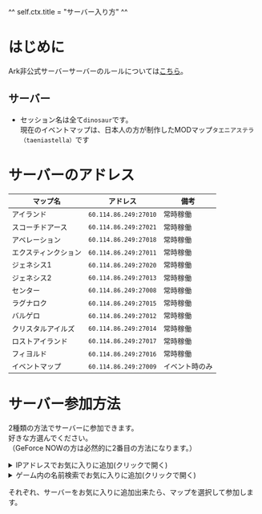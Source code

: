 ^^ self.ctx.title = "サーバー入り方" ^^

# はじめに
Ark非公式サーバーサーバーのルールについては[こちら](/rule/dedicated_pc.html)。

## サーバー
* セッション名は全て`dinosaur`です。  
  現在のイベントマップは、日本人の方が制作したMODマップ`タエニアステラ（taeniastella）`です

# サーバーのアドレス
マップ名    | アドレス                | 備考
---------- | ------------------- | -------
アイランド          | `60.114.86.249:27010` | 常時稼働
スコーチドアース     |`60.114.86.249:27021` | 常時稼働
アベレーション      | `60.114.86.249:27018` | 常時稼働
エクスティンクション |`60.114.86.249:27011` | 常時稼働
ジェネシス1         | `60.114.86.249:27020` | 常時稼働
ジェネシス2         | `60.114.86.249:27013` | 常時稼働
センター　　        | `60.114.86.249:27008` | 常時稼働
ラグナロク          | `60.114.86.249:27015` | 常時稼働
バルゲロ            | `60.114.86.249:27012` | 常時稼働
クリスタルアイルズ   |`60.114.86.249:27014` | 常時稼働
ロストアイランド    | `60.114.86.249:27017` | 常時稼働
フィヨルド          | `60.114.86.249:27016` | 常時稼働
イベントマップ      | `60.114.86.249:27009` | イベント時のみ

# サーバー参加方法
2種類の方法でサーバーに参加できます。  
好きな方選んでください。  
（GeForce NOWの方は必然的に2番目の方法になります。）

<details>
<summary>IPアドレスでお気に入りに追加(クリックで開く)</summary>
Steamを起動し、メニューバーから「表示」&gt;「サーバー」を押します。  
Steamをインストールしている方は<a onclick="location.href = 'steam://open/servers'">こちら</a>からも開けます  
![メニューバーから「表示」→「サーバー」](/rule/images/join_1.png)  

次に、お気に入りの欄を選択して「サーバーを追加」を押します。  
![「お気に入り」タブを選択して「サーバーを追加」](/rule/images/join_2.png)  

最後に、上の表のアドレスをコピペして「このアドレスをお気に入りに追加」を押す。  
![IPアドレスを欄に入力して追加](/rule/images/join_3.png)  

ゲームを起動して、「サーバー検索」&gt;「お気に入り」にサーバーがあると思います。  
<a onclick="location.href = 'steam://rungameid/346110'">こちら</a>からもARKが開けます。
</details>

<details>
<summary>ゲーム内の名前検索でお気に入りに追加(クリックで開く)</summary>
どうやらバグで外れてしまうこともあるらしいです。  
まず、ARKを起動して「サーバー検索」を押します。  
<a onclick="location.href = 'steam://rungameid/346110'">こちら</a>からもARKが開けます。  
![サーバー検索](/rule/images/join_4.png)  

次に検索設定のチェックなどを下の画像又は表の通りにします。  
![検索設定](/rule/images/join_5.png)  

設定項目                    | 値
-------------------------- | --------
ネームフィルター                        | dinosaur（＊）
マップ                                 | 全マップ
ゲームモード                            | 全モード
ソート順                                | 名前
MODありのセッションを含む                  | チェックをつける
プレイしたセッションを自動的にお気に入りにする | チェックをつける
パスワードアリを表示                      | チェックをつける
セッションフィルター                      | 非公式

`dinosaur`という名前のサーバーが出てきたら、追加したいマップをクリックして右下の「お気に入りに追加」を押します。  
追加できたサーバーには星マークがつきます。

![追加確認](/rule/images/join_6.png)

＊現在のイベントマップは`タエニアステラ`です
</details>

それぞれ、サーバーをお気に入りに追加出来たら、マップを選択して参加します。
